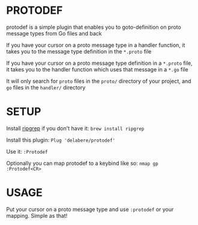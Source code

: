 # PROTODEF
protodef is a simple plugin that enables you to goto-definition on proto message types from Go files and back

If you have your cursor on a proto message type in a handler function, it takes you to the message type definition in the `*.proto` file

If you have your cursor on a proto message type definition in a `*.proto` file, it takes you to the handler function which uses that message in a `*.go` file

It will only search for `proto` files in the `proto/` directory of your project, and `go` files in the `handler/` directory

# SETUP
Install [ripgrep](https://github.com/BurntSushi/ripgrep) if you don't have it:
`brew install ripgrep`

Install this plugin:
`Plug 'delabere/protodef'`
    
Use it:
`:Protodef`

Optionally you can map protodef to a keybind like so:
`nmap gp :Protodef<CR>`

# USAGE
Put your cursor on a proto message type and use `:protodef` or your mapping. Simple as that!
